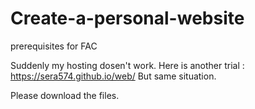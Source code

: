 # Create-a-personal-website
prerequisites for FAC

Suddenly my hosting dosen't work. 
Here is another trial : https://sera574.github.io/web/
But same situation.

Please download the files.
